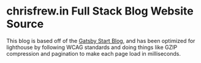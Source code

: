 #  chrisfrew.in Full Stack Blog Website Source

This blog is based off of the [Gatsby Start Blog](https://www.gatsbyjs.org/starters/gatsbyjs/gatsby-starter-blog/), and has been optimized for lighthouse by following WCAG standards and doing things like GZIP compression and pagination to make each page load in milliseconds.

